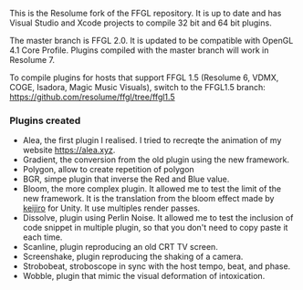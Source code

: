 This is the Resolume fork of the FFGL repository. It is up to date and has Visual Studio and Xcode projects to compile 32 bit and 64 bit plugins.

The master branch is FFGL 2.0. It is updated to be compatible with OpenGL 4.1 Core Profile. Plugins compiled with the master branch will work in Resolume 7.

To compile plugins for hosts that support FFGL 1.5 (Resolume 6, VDMX, COGE, Isadora, Magic Music Visuals), switch to the FFGL1.5 branch: https://github.com/resolume/ffgl/tree/ffgl1.5

### Plugins created
* Alea, the first plugin I realised. I tried to recreqte the animation of my website https://alea.xyz.
* Gradient, the conversion from the old plugin using the new framework.
* Polygon, allow to create repetition of polygon
* BGR, simpe plugin that inverse the Red and Blue value.
* Bloom, the more complex plugin. It allowed me to test the limit of the new framework. It is the translation from the bloom effect made by [keijiro](https://github.com/keijiro/KinoBloom) for Unity. It use multiples render passes.
* Dissolve, plugin using Perlin Noise. It allowed me to test the inclusion of code snippet in multiple plugin, so that you don't need to copy paste it each time.
* Scanline, plugin reproducing an old CRT TV screen.
* Screenshake, plugin reproducing the shaking of a camera.
* Strobobeat, stroboscope in sync with the host tempo, beat, and phase.
* Wobble, plugin that mimic the visual deformation of intoxication.
